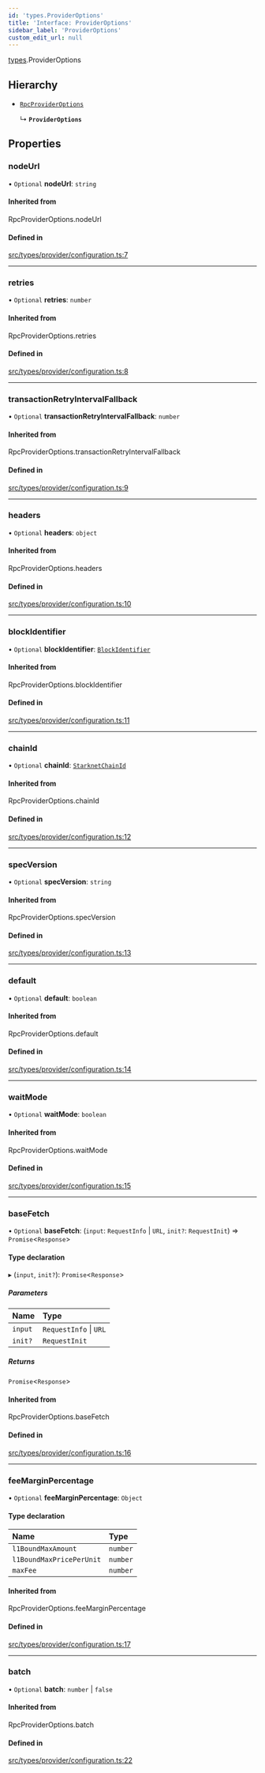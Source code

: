 ```yaml
---
id: 'types.ProviderOptions'
title: 'Interface: ProviderOptions'
sidebar_label: 'ProviderOptions'
custom_edit_url: null
---
```


[types](../namespaces/types.md).ProviderOptions

## Hierarchy

- [`RpcProviderOptions`](../namespaces/types.md#rpcprovideroptions)

  ↳ **`ProviderOptions`**

## Properties

### nodeUrl

• `Optional` **nodeUrl**: `string`

#### Inherited from

RpcProviderOptions.nodeUrl

#### Defined in

[src/types/provider/configuration.ts:7](https://github.com/starknet-io/starknet.js/blob/v6.23.1/src/types/provider/configuration.ts#L7)

---

### retries

• `Optional` **retries**: `number`

#### Inherited from

RpcProviderOptions.retries

#### Defined in

[src/types/provider/configuration.ts:8](https://github.com/starknet-io/starknet.js/blob/v6.23.1/src/types/provider/configuration.ts#L8)

---

### transactionRetryIntervalFallback

• `Optional` **transactionRetryIntervalFallback**: `number`

#### Inherited from

RpcProviderOptions.transactionRetryIntervalFallback

#### Defined in

[src/types/provider/configuration.ts:9](https://github.com/starknet-io/starknet.js/blob/v6.23.1/src/types/provider/configuration.ts#L9)

---

### headers

• `Optional` **headers**: `object`

#### Inherited from

RpcProviderOptions.headers

#### Defined in

[src/types/provider/configuration.ts:10](https://github.com/starknet-io/starknet.js/blob/v6.23.1/src/types/provider/configuration.ts#L10)

---

### blockIdentifier

• `Optional` **blockIdentifier**: [`BlockIdentifier`](../namespaces/types.md#blockidentifier)

#### Inherited from

RpcProviderOptions.blockIdentifier

#### Defined in

[src/types/provider/configuration.ts:11](https://github.com/starknet-io/starknet.js/blob/v6.23.1/src/types/provider/configuration.ts#L11)

---

### chainId

• `Optional` **chainId**: [`StarknetChainId`](../enums/constants.StarknetChainId.md)

#### Inherited from

RpcProviderOptions.chainId

#### Defined in

[src/types/provider/configuration.ts:12](https://github.com/starknet-io/starknet.js/blob/v6.23.1/src/types/provider/configuration.ts#L12)

---

### specVersion

• `Optional` **specVersion**: `string`

#### Inherited from

RpcProviderOptions.specVersion

#### Defined in

[src/types/provider/configuration.ts:13](https://github.com/starknet-io/starknet.js/blob/v6.23.1/src/types/provider/configuration.ts#L13)

---

### default

• `Optional` **default**: `boolean`

#### Inherited from

RpcProviderOptions.default

#### Defined in

[src/types/provider/configuration.ts:14](https://github.com/starknet-io/starknet.js/blob/v6.23.1/src/types/provider/configuration.ts#L14)

---

### waitMode

• `Optional` **waitMode**: `boolean`

#### Inherited from

RpcProviderOptions.waitMode

#### Defined in

[src/types/provider/configuration.ts:15](https://github.com/starknet-io/starknet.js/blob/v6.23.1/src/types/provider/configuration.ts#L15)

---

### baseFetch

• `Optional` **baseFetch**: (`input`: `RequestInfo` \| `URL`, `init?`: `RequestInit`) => `Promise`\<`Response`\>

#### Type declaration

▸ (`input`, `init?`): `Promise`\<`Response`\>

##### Parameters

| Name    | Type                   |
| :------ | :--------------------- |
| `input` | `RequestInfo` \| `URL` |
| `init?` | `RequestInit`          |

##### Returns

`Promise`\<`Response`\>

#### Inherited from

RpcProviderOptions.baseFetch

#### Defined in

[src/types/provider/configuration.ts:16](https://github.com/starknet-io/starknet.js/blob/v6.23.1/src/types/provider/configuration.ts#L16)

---

### feeMarginPercentage

• `Optional` **feeMarginPercentage**: `Object`

#### Type declaration

| Name                     | Type     |
| :----------------------- | :------- |
| `l1BoundMaxAmount`       | `number` |
| `l1BoundMaxPricePerUnit` | `number` |
| `maxFee`                 | `number` |

#### Inherited from

RpcProviderOptions.feeMarginPercentage

#### Defined in

[src/types/provider/configuration.ts:17](https://github.com/starknet-io/starknet.js/blob/v6.23.1/src/types/provider/configuration.ts#L17)

---

### batch

• `Optional` **batch**: `number` \| `false`

#### Inherited from

RpcProviderOptions.batch

#### Defined in

[src/types/provider/configuration.ts:22](https://github.com/starknet-io/starknet.js/blob/v6.23.1/src/types/provider/configuration.ts#L22)
